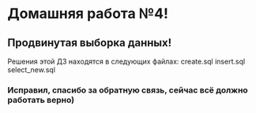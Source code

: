 # Домашняя работа №4!
## Продвинутая выборка данных!
Решения этой ДЗ находятся в следующих файлах:
create.sql
insert.sql
select_new.sql

### Исправил, спасибо за обратную связь, сейчас всё должно работать верно)